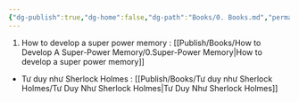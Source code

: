 ```yaml
---
{"dg-publish":true,"dg-home":false,"dg-path":"Books/0. Books.md","permalink":"/books/0-books/","dgPassFrontmatter":true,"noteIcon":"","updated":"2025-01-30T23:46:27.328+07:00"}
---
```


1. How to develop a super power memory : [[Publish/Books/How to Develop A Super-Power Memory/0.Super-Power Memory\|How to develop a super power memory]]
- Tư duy như Sherlock Holmes : [[Publish/Books/Tư duy như Sherlock Holmes/Tư Duy Như Sherlock Holmes\|Tư Duy Như Sherlock Holmes]]